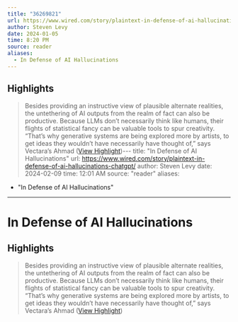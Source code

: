 ```yaml
---
title: "36269821"
url: https://www.wired.com/story/plaintext-in-defense-of-ai-hallucinations-chatgpt/
author: Steven Levy
date: 2024-01-05
time: 8:20 PM
source: reader
aliases:
  - In Defense of AI Hallucinations
---
```

## Highlights
> Besides providing an instructive view of plausible alternate realities, the untethering of AI outputs from the realm of fact can also be productive. Because LLMs don’t necessarily think like humans, their flights of statistical fancy can be valuable tools to spur creativity. “That’s why generative systems are being explored more by artists, to get ideas they wouldn’t have necessarily have thought of,” says Vectara’s Ahmad ([View Highlight](https://read.readwise.io/read/01hkd8dcf8jszh9dnm8zcr5b2t))---
title: "In Defense of AI Hallucinations"
url: https://www.wired.com/story/plaintext-in-defense-of-ai-hallucinations-chatgpt/
author: Steven Levy
date: 2024-02-09
time: 12:01 AM
source: "reader"
aliases:
  - "In Defense of AI Hallucinations"
---
# In Defense of AI Hallucinations

## Highlights
> Besides providing an instructive view of plausible alternate realities, the untethering of AI outputs from the realm of fact can also be productive. Because LLMs don’t necessarily think like humans, their flights of statistical fancy can be valuable tools to spur creativity. “That’s why generative systems are being explored more by artists, to get ideas they wouldn’t have necessarily have thought of,” says Vectara’s Ahmad ([View Highlight](https://read.readwise.io/read/01hkd8dcf8jszh9dnm8zcr5b2t))

